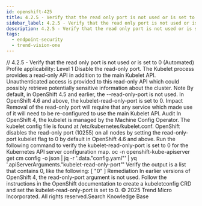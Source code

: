 ```yaml
---
id: openshift-425
title: 4.2.5 - Verify that the read only port is not used or is set to 0 (Automated)
sidebar_label: 4.2.5 - Verify that the read only port is not used or is set to 0 (Automated)
description: 4.2.5 - Verify that the read only port is not used or is set to 0 (Automated)
tags:
  - endpoint-security
  - trend-vision-one
---
```


/*<![CDATA[*/ $('#title').html($('meta[name=map-description]').attr('content')); /*]]>*/ 4.2.5 - Verify that the read only port is not used or is set to 0 (Automated) Profile applicability: Level 1 Disable the read-only port. The Kubelet process provides a read-only API in addition to the main Kubelet API. Unauthenticated access is provided to this read-only API which could possibly retrieve potentially sensitive information about the cluster. Note By default, in OpenShift 4.5 and earlier, the --read-only-port is not used. In OpenShift 4.6 and above, the kubelet-read-only-port is set to 0. Impact Removal of the read-only port will require that any service which made use of it will need to be re-configured to use the main Kubelet API. Audit In OpenShift 4, the kubelet is managed by the Machine Config Operator. The kubelet config file is found at /etc/kubernetes/kubelet.conf. OpenShift disables the read-only port (10255) on all nodes by setting the read-only-port kubelet flag to 0 by default in OpenShift 4.6 and above. Run the following command to verify the kubelet-read-only-port is set to 0 for the Kubernetes API server configuration map. oc -n openshift-kube-apiserver get cm config -o json | jq -r '.data."config.yaml"' | yq '.apiServerArguments."kubelet-read-only-port"' Verify the output is a list that contains 0, like the following: [ "0" ] Remediation In earlier versions of OpenShift 4, the read-only-port argument is not used. Follow the instructions in the OpenShift documentation to create a kubeletconfig CRD and set the kubelet-read-only-port is set to 0. © 2025 Trend Micro Incorporated. All rights reserved.Search Knowledge Base